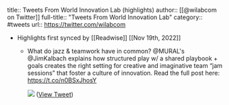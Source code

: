 title:: Tweets From World Innovation Lab (highlights)
author:: [[@wilabcom on Twitter]]
full-title:: "Tweets From World Innovation Lab"
category:: #tweets
url:: https://twitter.com/wilabcom

- Highlights first synced by [[Readwise]] [[Nov 19th, 2022]]
	- What do jazz & teamwork have in common? @MURAL's  @JimKalbach explains how structured play w/ a shared playbook + goals creates the right setting for creative and imaginative team “jam sessions” that foster a culture of innovation. Read the full post here: https://t.co/n0BSxJhosY 
	  
	  ![](https://pbs.twimg.com/media/FKNA7ngVkAgGTts.jpg) ([View Tweet](https://twitter.com/wilabcom/status/1487104388850016259))